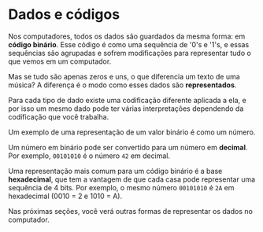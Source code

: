 # Dados e códigos

Nos computadores, todos os dados são guardados da mesma forma: em **código binário**.
Esse código é como uma sequência de '0's e '1's,  e essas sequências são agrupadas e sofrem modificações para representar tudo o que vemos em um computador.

Mas se tudo são apenas zeros e uns, o que diferencia um texto de uma música? A diferença é o modo como esses dados são **representados**.

Para cada tipo de dado existe uma codificação diferente aplicada a ela, e por isso um mesmo dado pode ter várias interpretações dependendo da codificação que você trabalha.

Um exemplo de uma representação de um valor binário é como um número.

Um número em binário pode ser convertido para um número em **decimal**. Por exemplo, `00101010` é o número `42` em decimal.

Uma representação mais comum para um código binário é a base **hexadecimal**, que tem a vantagem de que cada casa pode representar uma sequência de 4 bits. Por exemplo, o mesmo número `00101010` é `2A` em hexadecimal (0010 = 2 e 1010 = A).

Nas próximas seções, você verá outras formas de representar os dados no computador.
